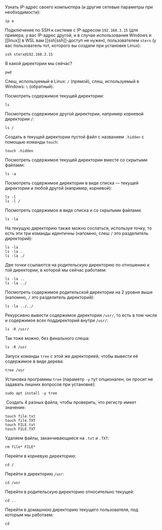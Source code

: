 Узнать IP-адрес своего компьютера (и другие сетевые параметры при необходимости):

```
ip a
```

Подключение по SSH к системе с IP-адресом `192.168.3.15` (для примера, у вас IP-адрес другой, и в случае использования Windows и [[linux]] в WSL вам [[ssh|ssh]]-доступ не нужен), пользователем `sterx` (у вас пользователь тот, которого вы создали при установке Linux):

```
ssh sterx@192.168.3.15
```

В какой директории мы сейчас?

```
pwd
```

Слеш, используемый в Linux: `/` (прямой), слеш, используемый в Windows: `\` (обратный).

Посмотреть содержимое текущей директории:

```
ls
```

Посмотреть содержимое другой директории, например корневой директории `/`:

```
ls /
```

Создать в текущей директории пустой файл с названием `.hidden` с помощью команды `touch`:

```
touch .hidden
```

Посмотреть содержимое текущей директории вместе со скрытыми файлами:

```
ls -a
```

Посмотреть содержимое директории в виде списка — текущей директории и любой другой (например, корневой):

```
ls -l
ls -l /
```

Посмотреть содержимое в виде списка и со скрытыми файлами:

```
ls -la
```

На текущую директорию также можно сослаться, используя точку, то есть эти три команды идентичны (напомню, слеш `/` это разделитель директорий):

```
ls -la
ls -la .
ls -la ./
```

Две точки ссылаются на родительскую директорию по отношению к той директории, в которой мы сейчас работаем:

```
ls -la ..
ls -la ../
```

Посмотреть содержимое родительской директории на 2 уровня выше (напомню, `/` это разделитель директорий):

```
ls -la ../../
```

Рекурсивно вывести содержимое директории `/usr/`, то есть в том числе и содержимое всех поддиректорий внутри `/usr/`: 

```
ls -R /usr/
```

Так тоже можно, без финального слеша:

```
ls -R /usr
```

Запуск команды `tree` с этой же директорией, чтобы вывести её содержимое в виде дерева:

```
tree /usr
```

Установка программы `tree` (параметр `-y` тут опционален, он просит не задавать лишних вопросов при установке):

```
sudo apt install -y tree
```

 Создать 4 разных файла, чтобы проверить, что регистр имеет значение:

```
touch file.txt
touch file.TXT
touch FILE.txt
touch FILE.TXT
```

Удаляем файлы, заканчивающиеся на `.txt` и `.TXT`:

```
rm file* FILE*
```

Перейти в корневую директорию:

```
cd /
```

Перейти в директорию `/usr`:

```
cd /usr
```

Перейти в родительскую директорию относительно текущей:

```
cd ..
```

Перейти в домашнюю директорию текущего пользователя, под которым мы работаем:

```
cd
```
